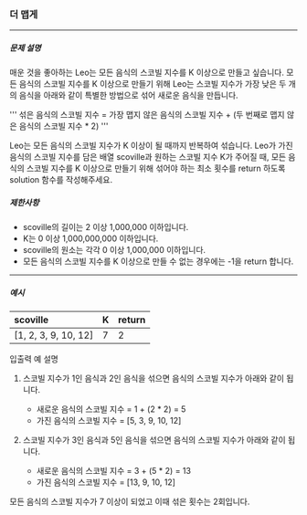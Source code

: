 ### 더 맵게

***

##### 문제 설명

매운 것을 좋아하는 Leo는 모든 음식의 스코빌 지수를 K 이상으로 만들고 싶습니다. 모든 음식의 스코빌 지수를 K 이상으로 만들기 위해 Leo는 스코빌 지수가 가장 낮은 두 개의 음식을 아래와 같이 특별한 방법으로 섞어 새로운 음식을 만듭니다.

'''
섞은 음식의 스코빌 지수 = 가장 맵지 않은 음식의 스코빌 지수 + (두 번째로 맵지 않은 음식의 스코빌 지수 * 2)
'''

Leo는 모든 음식의 스코빌 지수가 K 이상이 될 때까지 반복하여 섞습니다.
Leo가 가진 음식의 스코빌 지수를 담은 배열 scoville과 원하는 스코빌 지수 K가 주어질 때, 모든 음식의 스코빌 지수를 K 이상으로 만들기 위해 섞어야 하는 최소 횟수를 return 하도록 solution 함수를 작성해주세요.


##### 제한사항
 - scoville의 길이는 2 이상 1,000,000 이하입니다.
 - K는 0 이상 1,000,000,000 이하입니다.
 - scoville의 원소는 각각 0 이상 1,000,000 이하입니다.
 - 모든 음식의 스코빌 지수를 K 이상으로 만들 수 없는 경우에는 -1을 return 합니다.

-----

##### 예시
| scoville | K | return |
| :-| :-| :-|
| [1, 2, 3, 9, 10, 12] | 7 | 2 |

입출력 예 설명

1. 스코빌 지수가 1인 음식과 2인 음식을 섞으면 음식의 스코빌 지수가 아래와 같이 됩니다.
	- 새로운 음식의 스코빌 지수 = 1 + (2 * 2) = 5
	- 가진 음식의 스코빌 지수 = [5, 3, 9, 10, 12]

2. 스코빌 지수가 3인 음식과 5인 음식을 섞으면 음식의 스코빌 지수가 아래와 같이 됩니다.
	- 새로운 음식의 스코빌 지수 = 3 + (5 * 2) = 13
	- 가진 음식의 스코빌 지수 = [13, 9, 10, 12]

모든 음식의 스코빌 지수가 7 이상이 되었고 이때 섞은 횟수는 2회입니다.